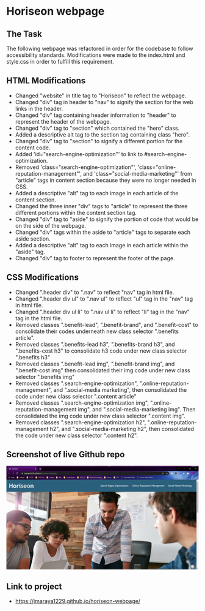 # Horiseon webpage

## The Task
The following webpage was refactored in order for the codebase to follow accessibility standards. Modifications were made to the index.html and style.css in order to fulfill this requirement. 

## HTML Modifications
* Changed "website" in title tag to "Horiseon" to reflect the webpage.
* Changed "div" tag in header to "nav" to signify the section for the web links in the header.
* Changed "div" tag containing header information to "header" to represent the header of the webpage.
* Changed "div" tag to "section" which contained the "hero" class.
* Added a descriptive alt tag to the section tag containing class "hero".
* Changed "div" tag to "section" to signify a different portion for the content code.
* Added 'id="search-engine-optimization"' to link to #search-engine-optimization.
* Removed 'class="search-engine-optimization"', 'class="online-reputation-management"', and 'class="social-media-marketing"' from "article" tags in content section because they were no longer needed in CSS.
* Added a descriptive "alt" tag to each image in each article of the content section.
* Changed the three inner "div" tags to "article" to represent the three different portions within the content section tag.
* Changed "div" tag to "aside" to signify the portion of code that would be on the side of the webpage. 
* Changed "div" tags within the aside to "article" tags to separate each aside section.
* Added a descriptive "alt" tag to each image in each article within the "aside" tag.
* Changed "div" tag to footer to represent the footer of the page.

## CSS Modifications
* Changed ".header div" to ".nav" to reflect "nav" tag in html file. 
* Changed ".header div ul" to ".nav ul" to reflect "ul" tag in the "nav" tag in html file. 
* Changed ".header div ul li" to ".nav ul li" to reflect "li" tag in the "nav" tag in the html file. 
* Removed classes ".benefit-lead", ".benefit-brand", and ".benefit-cost" to consolidate their codes underneath new class selector ".benefits article".
* Removed classes ".benefits-lead h3", ".benefits-brand h3", and ".benefits-cost h3" to consolidate h3 code under new class selector ".benefits h3"
* Removed classes ".benefit-lead img", ".benefit-brand img", and ".benefit-cost img" then consolidated their img code under new class selector ".benefits img"
* Removed classes ".search-engine-optimization", ".online-reputation-management", and ".social-media marketing", then consolidated the code under new class selector ".content article"
* Removed classes ".search-engine-optimization img", ".online-reputation-management img", and ".social-media-marketing img". Then consolidated the img code under new class selector ".content img".
* Removed classes ".search-engine-optimization h2", ".online-reputation-management h2", and ".social-media-marketing h2", then consolidated the code under new class selector ".content h2".

## Screenshot of live Github repo
![screenshot](assets/images/github-horiseon-webpage-screenshot.png)

## Link to project
* https://jmaraya1229.github.io/horiseon-webpage/
